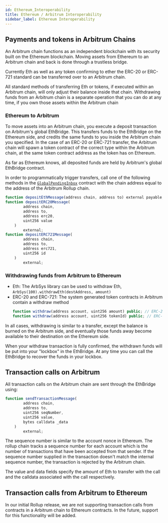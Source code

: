 ```yaml
---
id: Ethereum_Interoperability
title: Ethereum / Arbitrum Interoperability
sidebar_label: Ethereum Interoperability
---
```


## Payments and tokens in Arbitrum Chains

An Arbitrum chain functions as an independent blockchain with its security built on the Ethereum blockchain. Moving assets from Ethereum to an Arbitrum chain and back is done through a trustless bridge.

Currently Eth as well as any token confirming to ether the ERC-20 or ERC-721 standard can be transferred over to an Arbitrum chain.

All standard methods of transferring Eth or tokens, if executed within an Arbitrum chain, will only adjust their balance inside that chain. Withdrawing funds from an Arbitrum chain is a separate operation that you can do at any time, if you own those assets within the Arbitrum chain

### Ethereum to Arbitrum

To move assets into an Arbitrum chain, you execute a deposit transaction on Arbitrum's global EthBridge. This transfers funds to the EthBridge on the Ethereum side, and credits the same funds to you inside the Arbitrum chain you specified. In the case of an ERC-20 or ERC-721 transfer, the Arbitrum chain will spawn a token contract of the correct type within the Arbitrum chain, at the same token contract address as the token has on Ethereum.

As far as Ethereum knows, all deposited funds are held by Arbitrum's global EthBridge contract.

In order to programmatically trigger transfers, call one of the following methods in the [`GlobalPendingInbox`](https://github.com/OffchainLabs/arbitrum/blob/master/packages/arb-bridge-eth/contracts/GlobalPendingInbox.sol) contract with the chain address equal to the address of the Arbitrum Rollup chain.

```javascript
function depositEthMessage(address chain, address to) external payable;
function depositERC20Message(
        address chain,
        address to,
        address erc20,
        uint256 value
    )
        external;
function depositERC721Message(
        address chain,
        address to,
        address erc721,
        uint256 id
    )
        external;
```

### Withdrawing funds from Arbitrum to Ethereum

-   Eth: The ArbSys library can be used to withdraw Eth, `ArbSys(100).withdrawEth(destAddress, amount)`
-   ERC-20 and ERC-721: The system generated token contracts in Arbitrum contain a withdraw method
    ```js
    function withdraw(address account, uint256 amount) public; // ERC-20
    function withdraw(address account, uint256 tokenId) public; // ERC-721
    ```

In all cases, withdrawing is similar to a transfer, except the balance is burned on the Arbitrum side, and eventually those funds away become available to their destination on the Ethereum side.

When your withdraw transaction is fully confirmed, the withdrawn funds will be put into your "lockbox" in the EthBridge.
At any time you can call the EthBridge to recover the funds in your lockbox.

## Transaction calls on Arbitrum

All transaction calls on the Arbitrum chain are sent through the EthBridge using:

```js
function sendTransactionMessage(
        address chain,
        address to,
        uint256 seqNumber,
        uint256 value,
        bytes calldata _data
    )
        external;
```

The sequence number is similar to the account nonce in Ethereum. The rollup chain tracks a sequence number for each account which is the number of transactions that have been accepted from that sender. If the sequence number supplied in the transaction doesn't match the internal sequence number, the transaction is rejected by the Arbitrum chain.

The value and data fields specify the amount of Eth to transfer with the call and the calldata associated with the call respectively.

## Transaction calls from Arbitrum to Ethereum

In our initial Rollup release, we are not supporting transaction calls from contracts in a Arbitrum chain to Ethereum contracts. In the future, support for this functionality will be added.
